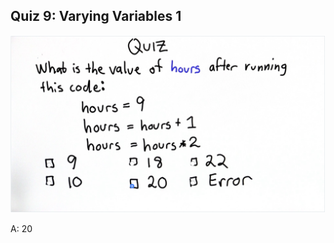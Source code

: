 ## Quiz 9: Varying Variables 1

![alt text](./media/quiz-09-varying-variables-1.JPG "varying variables 1")

A: 20
